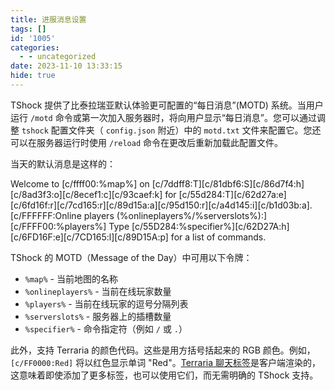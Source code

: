 ```yaml
---
title: 进服消息设置
tags: []
id: '1005'
categories:
  - - uncategorized
date: 2023-11-10 13:33:15
hide: true
---
```


TShock 提供了比泰拉瑞亚默认体验更可配置的“每日消息”(MOTD) 系统。当用户运行 `/motd` 命令或第一次加入服务器时，将向用户显示“每日消息”。您可以通过调整 `tshock` 配置文件夹（ `config.json` 附近）中的 `motd.txt` 文件来配置它。您还可以在服务器运行时使用 `/reload` 命令在更改后重新加载此配置文件。

当天的默认消息是这样的：

Welcome to \[c/ffff00:%map%\] on \[c/7ddff8:T\]\[c/81dbf6:S\]\[c/86d7f4:h\]\[c/8ad3f3:o\]\[c/8ecef1:c\]\[c/93caef:k\] for \[c/55d284:T\]\[c/62d27a:e\]\[c/6fd16f:r\]\[c/7cd165:r\]\[c/89d15a:a\]\[c/95d150:r\]\[c/a4d145:i\]\[c/b1d03b:a\]. \[c/FFFFFF:Online players (%onlineplayers%/%serverslots%):\] \[c/FFFF00:%players%\] Type \[c/55D284:%specifier%\]\[c/62D27A:h\]\[c/6FD16F:e\]\[c/7CD165:l\]\[c/89D15A:p\] for a list of commands.

TShock 的 MOTD（Message of the Day）中可用以下令牌：

*   `%map%` - 当前地图的名称
*   `%onlineplayers%` - 当前在线玩家数量
*   `%players%` - 当前在线玩家的逗号分隔列表
*   `%serverslots%` - 服务器上的插槽数量
*   `%specifier%` - 命令指定符（例如 `/` 或 `.`）

此外，支持 Terraria 的颜色代码。这些是用方括号括起来的 RGB 颜色。例如，`[c/FF0000:Red]` 将以红色显示单词 "Red"。[Terraria 聊天标签](https://terraria.fandom.com/wiki/Chat#Tags)是客户端渲染的，这意味着即使添加了更多标签，也可以使用它们，而无需明确的 TShock 支持。